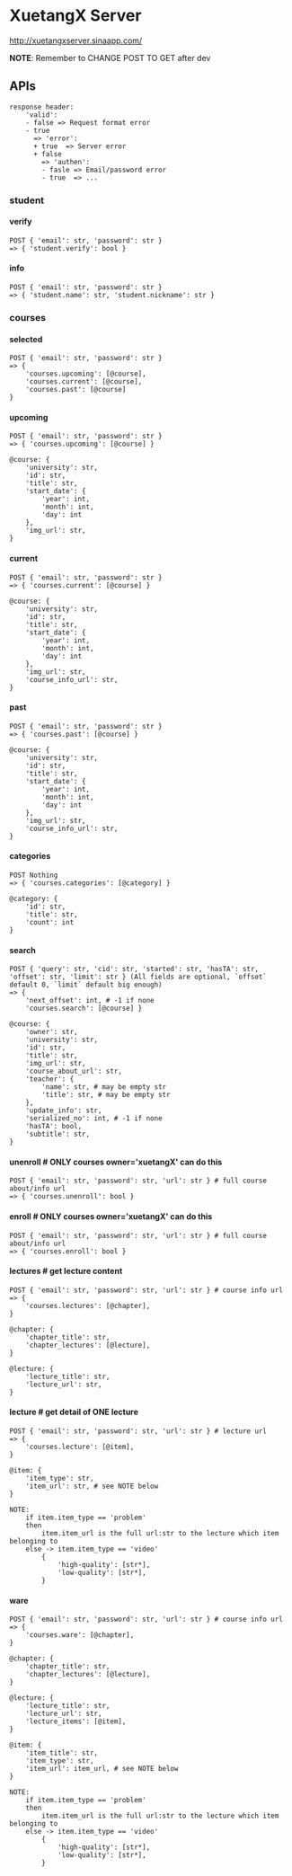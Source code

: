 XuetangX Server
===============

http://xuetangxserver.sinaapp.com/

**NOTE**: Remember to CHANGE POST TO GET after dev


APIs
----

```
response header:
    'valid':
    - false => Request format error
    - true
      => 'error':
      + true  => Server error
      + false
        => 'authen':
        - fasle => Email/password error
        - true  => ...
```

### student

#### verify

    POST { 'email': str, 'password': str }
    => { 'student.verify': bool }

#### info

    POST { 'email': str, 'password': str }
    => { 'student.name': str, 'student.nickname': str }


### courses

#### selected

    POST { 'email': str, 'password': str }
    => {
        'courses.upcoming': [@course],
        'courses.current': [@course],
        'courses.past': [@course]
    }

#### upcoming

    POST { 'email': str, 'password': str }
    => { 'courses.upcoming': [@course] }

    @course: {
        'university': str,
        'id': str,
        'title': str,
        'start_date': {
            'year': int,
            'month': int,
            'day': int
        },
        'img_url': str,
    }

#### current

    POST { 'email': str, 'password': str }
    => { 'courses.current': [@course] }

    @course: {
        'university': str,
        'id': str,
        'title': str,
        'start_date': {
            'year': int,
            'month': int,
            'day': int
        },
        'img_url': str,
        'course_info_url': str,
    }

#### past

    POST { 'email': str, 'password': str }
    => { 'courses.past': [@course] }

    @course: {
        'university': str,
        'id': str,
        'title': str,
        'start_date': {
            'year': int,
            'month': int,
            'day': int
        },
        'img_url': str,
        'course_info_url': str,
    }

#### categories

    POST Nothing
    => { 'courses.categories': [@category] }

    @category: {
        'id': str,
        'title': str,
        'count': int
    }

#### search

    POST { 'query': str, 'cid': str, 'started': str, 'hasTA': str, 'offset': str, 'limit': str } (All fields are optional, `offset` default 0, `limit` default big enough)
    => {
        'next_offset': int, # -1 if none
        'courses.search': [@course] }

    @course: {
        'owner': str,
        'university': str,
        'id': str,
        'title': str,
        'img_url': str,
        'course_about_url': str,
        'teacher': {
            'name': str, # may be empty str
            'title': str, # may be empty str
        },
        'update_info': str,
        'serialized_no': int, # -1 if none
        'hasTA': bool,
        'subtitle': str,
    }

#### unenroll # ONLY courses owner='xuetangX' can do this

    POST { 'email': str, 'password': str, 'url': str } # full course about/info url
    => { 'courses.unenroll': bool }


#### enroll # ONLY courses owner='xuetangX' can do this

    POST { 'email': str, 'password': str, 'url': str } # full course about/info url
    => { 'courses.enroll': bool }


#### lectures # get lecture content

    POST { 'email': str, 'password': str, 'url': str } # course info url
    => {
        'courses.lectures': [@chapter],
    }

    @chapter: {
        'chapter_title': str,
        'chapter_lectures': [@lecture],
    }

    @lecture: {
        'lecture_title': str,
        'lecture_url': str,
    }


#### lecture # get detail of ONE lecture

    POST { 'email': str, 'password': str, 'url': str } # lecture url
    => {
        'courses.lecture': [@item],
    }

    @item: {
        'item_type': str,
        'item_url': str, # see NOTE below
    }

    NOTE:
        if item.item_type == 'problem'
        then
            item.item_url is the full url:str to the lecture which item belonging to
        else -> item.item_type == 'video'
            {
                'high-quality': [str*],
                'low-quality': [str*],
            }


#### ware

    POST { 'email': str, 'password': str, 'url': str } # course info url
    => {
        'courses.ware': [@chapter],
    }

    @chapter: {
        'chapter_title': str,
        'chapter_lectures': [@lecture],
    }

    @lecture: {
        'lecture_title': str,
        'lecture_url': str,
        'lecture_items': [@item],
    }

    @item: {
        'item_title': str,
        'item_type': str,
        'item_url': item_url, # see NOTE below
    }

    NOTE:
        if item.item_type == 'problem'
        then
            item.item_url is the full url:str to the lecture which item belonging to
        else -> item.item_type == 'video'
            {
                'high-quality': [str*],
                'low-quality': [str*],
            }
